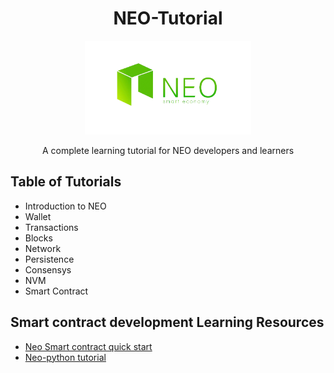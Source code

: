 <div align="center">  
<h1>NEO-Tutorial</h1>
<img src="neo-rebranding.png" alt="NEO-Tutorial" height="150">
<p>A complete learning tutorial for NEO developers and learners</p>
</div>

## Table of Tutorials
- Introduction to NEO
- Wallet
- Transactions 
- Blocks
- Network 
- Persistence
- Consensys
- NVM
- Smart Contract
        
## Smart contract development Learning Resources
- [Neo Smart contract quick start](https://github.com/neo-ngd/NEO-Tutorial/tree/master/neo_docs_SmartContract_QuickStart)
- [Neo-python tutorial](https://github.com/neo-ngd/NEO-Tutorial/tree/master/neo_docs_neopython_tutorial)
